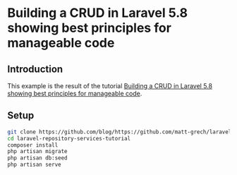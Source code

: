 # Building a CRUD in Laravel 5.8 showing best principles for manageable code #

## Introduction ##
This example is the result of the tutorial [Building a CRUD in Laravel 5.8 showing best principles for manageable code](https://www.matt-grech.com/blog/laravel-repository-services-tutorial).

## Setup ##
```bash
git clone https://github.com/blog/https://github.com/matt-grech/laravel-repository-services-tutorial.git
cd laravel-repository-services-tutorial
composer install
php artisan migrate
php artisan db:seed
php artisan serve
```